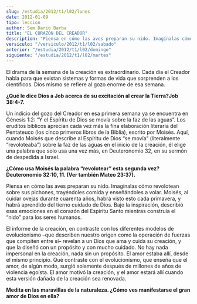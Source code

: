 ```yaml
---
slug: /estudia/2012/t1/l02/lunes
date: 2012-01-09
tipo: leccion
author: Sem Dario Barba
title: "EL CORAZÓN DEL CREADOR"
description: "Piensa en cómo las aves preparan su nido. Imagínalas cómo revolotean sobre sus  pichones, trayéndoles comida y enseñándoles a volar. Moisés, al cuidar ovejas  durante cuarenta años, habrá visto esto cada primavera, y habrá aprendido del  tierno cuidado de Dios."
versiculo: "/versiculo/2012/t1/l02/sabado"
anterior: "/estudia/2012/t1/l02/domingo"
siguiente: "/estudia/2012/t1/l02/martes"
---
```


El drama de la semana de la creación es extraordinario. Cada día el Creador habla para que existan sistemas y formas de vida que sorprenden a los científicos. Dios mismo se refiere al gozo enorme de esa semana.

**¿Qué le dice Dios a Job acerca de su excitación al crear la Tierra?Job 38:4-7.**

Un indicio del gozo del Creador en esa primera semana ya se encuentra en Génesis 1:2: “Y el Espíritu de Dios se movía sobre la faz de las aguas”. Los eruditos bíblicos aprecian cada vez más la fina elaboración literaria del Pentateuco (los cinco primeros libros de la Biblia), escrito por Moisés. Aquí, cuando Moisés que describe al Espíritu de Dios “se movía” (literalmente “revoloteaba”) sobre la faz de las aguas en el inicio de la creación, él elige una palabra que solo usa una vez más, en Deuteronomio 32, en su sermón de despedida a Israel.

**¿Cómo usa Moisés la palabra “revolotear” esta segunda vez? Deuteronomio 32:10, 11. (Ver también Mateo 23:37).**

Piensa en cómo las aves preparan su nido. Imagínalas cómo revolotean sobre sus pichones, trayéndoles comida y enseñándoles a volar. Moisés, al cuidar ovejas durante cuarenta años, habrá visto esto cada primavera, y habrá aprendido del tierno cuidado de Dios. Bajo la inspiración, describió esas emociones en el corazón del Espíritu Santo mientras construía el “nido” para los seres humanos.

El informe de la creación, en contraste con los diferentes modelos de evolucionismo –que describen nuestro origen como la operación de fuerzas que compiten entre sí– revelan a un Dios que ama y cuida su creación, y que la diseñó con un propósito y con mucho cuidado. No hay nada impersonal en la creación, nada sin un propósito. El amor estaba allí, desde el mismo principio. Qué contraste con el evolucionismo, que enseña que el amor, de algún modo, surgió solamente después de millones de años de violencia egoísta. El amor motivó la creación, y el amor estará allí cuando esta versión dañada de la creación sea renovada.

**Medita en las maravillas de la naturaleza. ¿Cómo ves manifestarse el gran amor de Dios en ella?**
